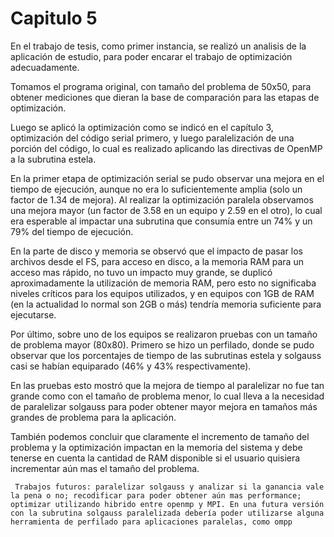 # Capitulo 5

En el trabajo de tesis, como primer instancia, se realizó un analisis de la aplicación de estudio, para poder encarar el trabajo de optimización adecuadamente.

Tomamos el programa original, con tamaño del problema de 50x50, para obtener mediciones que dieran la base de comparación para las etapas de optimización. 

Luego se aplicó la optimización como se indicó en el capítulo 3, optimización del código serial primero, y luego paralelización de una porción del código, lo cual es realizado aplicando las directivas de OpenMP a la subrutina estela.

En la primer etapa de optimización serial se pudo observar una mejora en el tiempo de ejecución, aunque no era lo suficientemente amplia (solo un factor de 1.34 de mejora). Al realizar la optimización paralela observamos una mejora mayor (un factor de 3.58 en un equipo y 2.59 en el otro), lo cual era esperable al impactar una subrutina que consumía entre un 74% y un 79% del tiempo de ejecución.

En la parte de disco y memoria se observó que el impacto de pasar los archivos desde el FS, para acceso en disco, a la memoria RAM para un acceso mas rápido, no tuvo un impacto muy grande, se duplicó aproximadamente la utilización de memoria RAM, pero esto no significaba niveles críticos para los equipos utilizados, y en equipos con 1GB de RAM (en la actualidad lo normal son 2GB o más) tendría memoria suficiente para ejecutarse.

Por último, sobre uno de los equipos se realizaron pruebas con un tamaño de problema mayor (80x80). Primero se hizo un perfilado, donde se pudo observar que los porcentajes de tiempo de las subrutinas estela y solgauss casi se habían equiparado (46% y 43% respectivamente). 

En las pruebas esto mostró que la mejora de tiempo al paralelizar no fue tan grande como con el tamaño de problema menor, lo cual lleva a la necesidad de paralelizar solgauss para poder obtener mayor mejora en tamaños más grandes de problema para la aplicación.

También podemos concluir que claramente el incremento de tamaño del problema y la optimización impactan en la memoria del sistema y debe tenerse en cuenta la cantidad de RAM disponible si el usuario quisiera incrementar aún mas el tamaño del problema.




     Trabajos futuros: paralelizar solgauss y analizar si la ganancia vale la pena o no; recodificar para poder obtener aún mas performance; optimizar utilizando hibrido entre openmp y MPI. En una futura versión con la subrutina solgauss paralelizada debería poder utilizarse alguna herramienta de perfilado para aplicaciones paralelas, como ompp